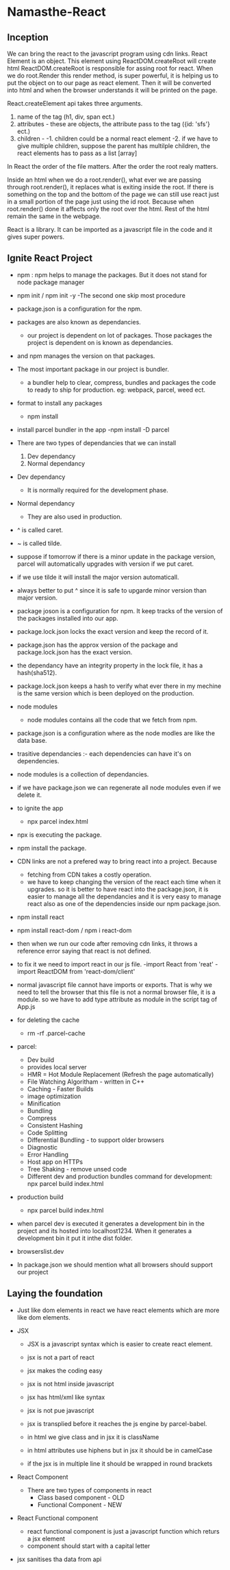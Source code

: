# Namasthe-React

## Inception

We can bring the react to the javascript program using cdn links.
React Element is an object.
This element using ReactDOM.createRoot will create html
ReactDOM.createRoot is responsible for assing root for react.
When we do root.Render this render method, is super powerful, it is helping us to put the object on to our page as react element.
Then it will be converted into html and when the browser understands it will be printed on the page.

React.createElement api takes three arguments.

1. name of the tag (h1, div, span ect.)
2. attributes - these are objects, the attribute pass to the tag ({id: 'sfs'} ect.)
3. children -
   -1. children could be a normal react element
   -2. if we have to give multiple children, suppose the parent has multilple children, the react elements has to pass as a list [array]

In React the order of the file matters.
After the order the root realy matters.

Inside an html when we do a root.render(), what ever we are passing through root.render(), it replaces what is exiting inside the root.
If there is something on the top and the bottom of the page we can still use react just in a small portion of the page just using the id root. Because when root.render() done it affects only the root over the html. Rest of the html remain the same in the webpage.

React is a library. It can be imported as a javascript file in the code and it gives super powers.

## Ignite React Project

- npm : npm helps to manage the packages. But it does not stand for node package manager

- npm init / npm init -y
  -The second one skip most procedure

- package.json is a configuration for the npm.

- packages are also known as dependancies.

  - our project is dependent on lot of packages. Those packages the project is dependent on is known as dependancies.

- and npm manages the version on that packages.

- The most important package in our project is bundler.

  - a bundler help to clear, compress, bundles and packages the code to ready to ship for production.
    eg: webpack, parcel, weed ect.

- format to install any packages

  - npm install <package name>

- install parcel bundler in the app
  -npm install -D parcel

- There are two types of dependancies that we can install

  1. Dev dependancy
  2. Normal dependancy

- Dev dependancy

  - It is normally required for the development phase.

- Normal dependancy

  - They are also used in production.

- ^ is called caret.
- ~ is called tilde.
- suppose if tomorrow if there is a minor update in the package version, parcel will automatically upgrades with version if we put caret.
- if we use tilde it will install the major version automaticall.
- always better to put ^ since it is safe to upgarde minor version than major version.

- package joson is a configuration for npm. It keep tracks of the version of the packages installed into our app.

- package.lock.json locks the exact version and keep the record of it.

- package.json has the approx version of the package and package.lock.json has the exact version.

- the dependancy have an integrity property in the lock file, it has a hash(sha512).
- package.lock.json keeps a hash to verify what ever there in my mechine is the same version which is been deployed on the production.

- node modules

  - node modules contains all the code that we fetch from npm.

- package.json is a configuration where as the node modles are like the data base.

- trasitive dependancies :- each dependencies can have it's on dependencies.

- node modules is a collection of dependancies.

- if we have package.json we can regenerate all node modules even if we delete it.

- to ignite the app

  - npx parcel index.html

- npx is executing the package.
- npm install the package.

- CDN links are not a prefered way to bring react into a project. Because

  - fetching from CDN takes a costly operation.
  - we have to keep changing the version of the react each time when it upgrades. so it is better to have react into the package.json, it is easier to manage all the dependancies and it is very easy to manage react also as one of the dependencies inside our npm package.json.

- npm install react
- npm install react-dom / npm i react-dom

- then when we run our code after removing cdn links, it throws a reference error saying that react is not defined.

- to fix it we need to import react in our js file.
  -import React from 'reat'
  -import ReactDOM from 'react-dom/client'

- normal javascript file cannot have imports or exports.
  That is why we need to tell the browser that this file is not a normal browser file, it is a module. so we have to add type attribute as module in the script tag of App.js

- for deleting the cache

  - rm -rf .parcel-cache

- parcel:

  - Dev build
  - provides local server
  - HMR = Hot Module Replacement (Refresh the page automatically)
  - File Watching Algoritham - written in C++
  - Caching - Faster Builds
  - image optimization
  - Minification
  - Bundling
  - Compress
  - Consistent Hashing
  - Code Splitting
  - Differential Bundling - to support older browsers
  - Diagnostic
  - Error Handling
  - Host app on HTTPs
  - Tree Shaking - remove unsed code
  - Different dev and production bundles
    command for development: npx parcel build index.html

- production build

  - npx parcel build index.html

- when parcel dev is executed it generates a development bin in the project and its hosted into localhost1234.
  When it generates a development bin it put it inthe dist folder.

- browserslist.dev
- In package.json we should mention what all browsers should support our project

## Laying the foundation

- Just like dom elements in react we have react elements which are more like dom elements.

- JSX

  - JSX is a javascript syntax which is easier to create react element.

  - jsx is not a part of react
  - jsx makes the coding easy
  - jsx is not html inside javascript
  - jsx has html/xml like syntax
  - jsx is not pue javascript
  - jsx is transplied before it reaches the js engine by parcel-babel.
  - in html we give class and in jsx it is className
  - in html attributes use hiphens but in jsx it should be in camelCase
  - if the jsx is in multiple line it should be wrapped in round brackets

- React Component

  - There are two types of components in react
    - Class based component - OLD
    - Functional Component - NEW

- React Functional component
  - react functional component is just a javascript function which returs a jsx element
  - component should start with a capital letter

- jsx sanitises tha data from api